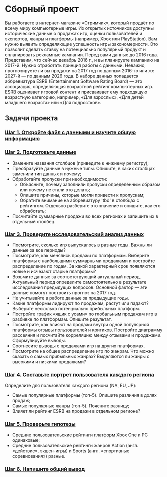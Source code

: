 # Сборный проект
Вы работаете в интернет-магазине «Стримчик», который продаёт по всему миру компьютерные игры. Из открытых источников доступны исторические данные о продажах игр, оценки пользователей и экспертов, жанры и платформы (например, Xbox или PlayStation). Вам нужно выявить определяющие успешность игры закономерности. Это позволит сделать ставку на потенциально популярный продукт и спланировать рекламные кампании.
Перед вами данные до 2016 года. Представим, что сейчас декабрь 2016 г., и вы планируете кампанию на 2017-й. Нужно отработать принцип работы с данными. Неважно, прогнозируете ли вы продажи на 2017 год по данным 2016-го или же 2027-й — по данным 2026 года.
В наборе данных попадается аббревиатура ESRB (Entertainment Software Rating Board) — это ассоциация, определяющая возрастной рейтинг компьютерных игр. ESRB оценивает игровой контент и присваивает ему подходящую возрастную категорию, например, «Для взрослых», «Для детей младшего возраста» или «Для подростков».
## Задачи проекта
### [Шаг 1. Откройте файл с данными и изучите общую информацию](#step1)

### [Шаг 2. Подготовьте данные](#step2)

 - Замените названия столбцов (приведите к нижнему регистру);
 - Преобразуйте данные в нужные типы. Опишите, в каких столбцах заменили тип данных и почему;
 - Обработайте пропуски при необходимости:
    - Объясните, почему заполнили пропуски определённым образом или почему не стали это делать;
    - Опишите причины, которые могли привести к пропускам;
    - Обратите внимание на аббревиатуру 'tbd' в столбцах с рейтингом. Отдельно разберите это значение и опишите, как его обработать;
 - Посчитайте суммарные продажи во всех регионах и запишите их в отдельный столбец.

### [Шаг 3. Проведите исследовательский анализ данных](#step3)
 - Посмотрите, сколько игр выпускалось в разные годы. Важны ли данные за все периоды?
 - Посмотрите, как менялись продажи по платформам. Выберите платформы с наибольшими суммарными продажами и постройте распределение по годам. За какой характерный срок появляются новые и исчезают старые платформы?
 - Возьмите данные за соответствующий актуальный период. Актуальный период определите самостоятельно в результате исследования предыдущих вопросов. Основной фактор — эти данные помогут построить прогноз на 2017 год.
 - Не учитывайте в работе данные за предыдущие годы.
 - Какие платформы лидируют по продажам, растут или падают? Выберите несколько потенциально прибыльных платформ.
 - Постройте график «ящик с усами» по глобальным продажам игр в разбивке по платформам. Опишите результат.
 - Посмотрите, как влияют на продажи внутри одной популярной платформы отзывы пользователей и критиков. Постройте диаграмму рассеяния и посчитайте корреляцию между отзывами и продажами. Сформулируйте выводы.
 - Соотнесите выводы с продажами игр на других платформах.
 - Посмотрите на общее распределение игр по жанрам. Что можно сказать о самых прибыльных жанрах? Выделяются ли жанры с высокими и низкими продажами?

### [Шаг 4. Составьте портрет пользователя каждого региона](#step4)
Определите для пользователя каждого региона (NA, EU, JP):
 - Самые популярные платформы (топ-5). Опишите различия в долях продаж;
 - Самые популярные жанры (топ-5). Поясните разницу;
 - Влияет ли рейтинг ESRB на продажи в отдельном регионе?
 
### [Шаг 5. Проверьте гипотезы](#step5)
 - Средние пользовательские рейтинги платформ Xbox One и PC одинаковые;
 - Средние пользовательские рейтинги жанров Action (англ. «действие», экшен-игры) и Sports (англ. «спортивные соревнования») разные.

### [Шаг 6. Напишите общий вывод](#step6)
